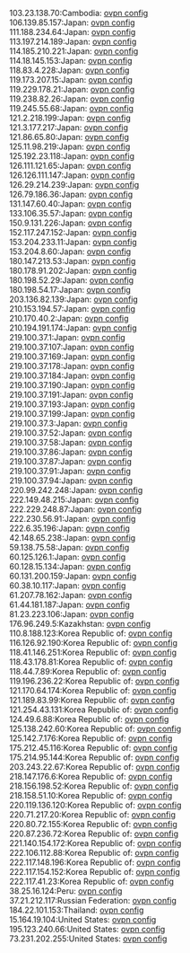 103.23.138.70:Cambodia: [ovpn config](vpn/103_23_138_70.ovpn)  
106.139.85.157:Japan: [ovpn config](vpn/106_139_85_157.ovpn)  
111.188.234.64:Japan: [ovpn config](vpn/111_188_234_64.ovpn)  
113.197.214.189:Japan: [ovpn config](vpn/113_197_214_189.ovpn)  
114.185.210.221:Japan: [ovpn config](vpn/114_185_210_221.ovpn)  
114.18.145.153:Japan: [ovpn config](vpn/114_18_145_153.ovpn)  
118.83.4.228:Japan: [ovpn config](vpn/118_83_4_228.ovpn)  
119.173.207.15:Japan: [ovpn config](vpn/119_173_207_15.ovpn)  
119.229.178.21:Japan: [ovpn config](vpn/119_229_178_21.ovpn)  
119.238.82.26:Japan: [ovpn config](vpn/119_238_82_26.ovpn)  
119.245.55.68:Japan: [ovpn config](vpn/119_245_55_68.ovpn)  
121.2.218.199:Japan: [ovpn config](vpn/121_2_218_199.ovpn)  
121.3.177.217:Japan: [ovpn config](vpn/121_3_177_217.ovpn)  
121.86.65.80:Japan: [ovpn config](vpn/121_86_65_80.ovpn)  
125.11.98.219:Japan: [ovpn config](vpn/125_11_98_219.ovpn)  
125.192.23.118:Japan: [ovpn config](vpn/125_192_23_118.ovpn)  
126.111.121.65:Japan: [ovpn config](vpn/126_111_121_65.ovpn)  
126.126.111.147:Japan: [ovpn config](vpn/126_126_111_147.ovpn)  
126.29.214.239:Japan: [ovpn config](vpn/126_29_214_239.ovpn)  
126.79.186.36:Japan: [ovpn config](vpn/126_79_186_36.ovpn)  
131.147.60.40:Japan: [ovpn config](vpn/131_147_60_40.ovpn)  
133.106.35.57:Japan: [ovpn config](vpn/133_106_35_57.ovpn)  
150.9.131.226:Japan: [ovpn config](vpn/150_9_131_226.ovpn)  
152.117.247.152:Japan: [ovpn config](vpn/152_117_247_152.ovpn)  
153.204.233.11:Japan: [ovpn config](vpn/153_204_233_11.ovpn)  
153.204.8.60:Japan: [ovpn config](vpn/153_204_8_60.ovpn)  
180.147.213.53:Japan: [ovpn config](vpn/180_147_213_53.ovpn)  
180.178.91.202:Japan: [ovpn config](vpn/180_178_91_202.ovpn)  
180.198.52.29:Japan: [ovpn config](vpn/180_198_52_29.ovpn)  
180.198.54.17:Japan: [ovpn config](vpn/180_198_54_17.ovpn)  
203.136.82.139:Japan: [ovpn config](vpn/203_136_82_139.ovpn)  
210.153.194.57:Japan: [ovpn config](vpn/210_153_194_57.ovpn)  
210.170.40.2:Japan: [ovpn config](vpn/210_170_40_2.ovpn)  
210.194.191.174:Japan: [ovpn config](vpn/210_194_191_174.ovpn)  
219.100.37.1:Japan: [ovpn config](vpn/219_100_37_1.ovpn)  
219.100.37.107:Japan: [ovpn config](vpn/219_100_37_107.ovpn)  
219.100.37.169:Japan: [ovpn config](vpn/219_100_37_169.ovpn)  
219.100.37.178:Japan: [ovpn config](vpn/219_100_37_178.ovpn)  
219.100.37.184:Japan: [ovpn config](vpn/219_100_37_184.ovpn)  
219.100.37.190:Japan: [ovpn config](vpn/219_100_37_190.ovpn)  
219.100.37.191:Japan: [ovpn config](vpn/219_100_37_191.ovpn)  
219.100.37.193:Japan: [ovpn config](vpn/219_100_37_193.ovpn)  
219.100.37.199:Japan: [ovpn config](vpn/219_100_37_199.ovpn)  
219.100.37.3:Japan: [ovpn config](vpn/219_100_37_3.ovpn)  
219.100.37.52:Japan: [ovpn config](vpn/219_100_37_52.ovpn)  
219.100.37.58:Japan: [ovpn config](vpn/219_100_37_58.ovpn)  
219.100.37.86:Japan: [ovpn config](vpn/219_100_37_86.ovpn)  
219.100.37.87:Japan: [ovpn config](vpn/219_100_37_87.ovpn)  
219.100.37.91:Japan: [ovpn config](vpn/219_100_37_91.ovpn)  
219.100.37.94:Japan: [ovpn config](vpn/219_100_37_94.ovpn)  
220.99.242.248:Japan: [ovpn config](vpn/220_99_242_248.ovpn)  
222.149.48.215:Japan: [ovpn config](vpn/222_149_48_215.ovpn)  
222.229.248.87:Japan: [ovpn config](vpn/222_229_248_87.ovpn)  
222.230.56.91:Japan: [ovpn config](vpn/222_230_56_91.ovpn)  
222.6.35.196:Japan: [ovpn config](vpn/222_6_35_196.ovpn)  
42.148.65.238:Japan: [ovpn config](vpn/42_148_65_238.ovpn)  
59.138.75.58:Japan: [ovpn config](vpn/59_138_75_58.ovpn)  
60.125.126.1:Japan: [ovpn config](vpn/60_125_126_1.ovpn)  
60.128.15.134:Japan: [ovpn config](vpn/60_128_15_134.ovpn)  
60.131.200.159:Japan: [ovpn config](vpn/60_131_200_159.ovpn)  
60.38.10.117:Japan: [ovpn config](vpn/60_38_10_117.ovpn)  
61.207.78.162:Japan: [ovpn config](vpn/61_207_78_162.ovpn)  
61.44.181.187:Japan: [ovpn config](vpn/61_44_181_187.ovpn)  
81.23.223.106:Japan: [ovpn config](vpn/81_23_223_106.ovpn)  
176.96.249.5:Kazakhstan: [ovpn config](vpn/176_96_249_5.ovpn)  
110.8.188.123:Korea Republic of: [ovpn config](vpn/110_8_188_123.ovpn)  
116.126.92.190:Korea Republic of: [ovpn config](vpn/116_126_92_190.ovpn)  
118.41.146.251:Korea Republic of: [ovpn config](vpn/118_41_146_251.ovpn)  
118.43.178.81:Korea Republic of: [ovpn config](vpn/118_43_178_81.ovpn)  
118.44.7.89:Korea Republic of: [ovpn config](vpn/118_44_7_89.ovpn)  
119.196.236.22:Korea Republic of: [ovpn config](vpn/119_196_236_22.ovpn)  
121.170.64.174:Korea Republic of: [ovpn config](vpn/121_170_64_174.ovpn)  
121.189.83.99:Korea Republic of: [ovpn config](vpn/121_189_83_99.ovpn)  
121.254.43.131:Korea Republic of: [ovpn config](vpn/121_254_43_131.ovpn)  
124.49.6.88:Korea Republic of: [ovpn config](vpn/124_49_6_88.ovpn)  
125.138.242.60:Korea Republic of: [ovpn config](vpn/125_138_242_60.ovpn)  
125.142.7.176:Korea Republic of: [ovpn config](vpn/125_142_7_176.ovpn)  
175.212.45.116:Korea Republic of: [ovpn config](vpn/175_212_45_116.ovpn)  
175.214.95.144:Korea Republic of: [ovpn config](vpn/175_214_95_144.ovpn)  
203.243.22.67:Korea Republic of: [ovpn config](vpn/203_243_22_67.ovpn)  
218.147.176.6:Korea Republic of: [ovpn config](vpn/218_147_176_6.ovpn)  
218.156.198.52:Korea Republic of: [ovpn config](vpn/218_156_198_52.ovpn)  
218.158.51.10:Korea Republic of: [ovpn config](vpn/218_158_51_10.ovpn)  
220.119.136.120:Korea Republic of: [ovpn config](vpn/220_119_136_120.ovpn)  
220.71.217.20:Korea Republic of: [ovpn config](vpn/220_71_217_20.ovpn)  
220.80.72.155:Korea Republic of: [ovpn config](vpn/220_80_72_155.ovpn)  
220.87.236.72:Korea Republic of: [ovpn config](vpn/220_87_236_72.ovpn)  
221.140.154.172:Korea Republic of: [ovpn config](vpn/221_140_154_172.ovpn)  
222.106.112.88:Korea Republic of: [ovpn config](vpn/222_106_112_88.ovpn)  
222.117.148.196:Korea Republic of: [ovpn config](vpn/222_117_148_196.ovpn)  
222.117.154.152:Korea Republic of: [ovpn config](vpn/222_117_154_152.ovpn)  
222.117.41.23:Korea Republic of: [ovpn config](vpn/222_117_41_23.ovpn)  
38.25.16.124:Peru: [ovpn config](vpn/38_25_16_124.ovpn)  
37.21.212.117:Russian Federation: [ovpn config](vpn/37_21_212_117.ovpn)  
184.22.101.153:Thailand: [ovpn config](vpn/184_22_101_153.ovpn)  
15.164.19.104:United States: [ovpn config](vpn/15_164_19_104.ovpn)  
195.123.240.66:United States: [ovpn config](vpn/195_123_240_66.ovpn)  
73.231.202.255:United States: [ovpn config](vpn/73_231_202_255.ovpn)  
